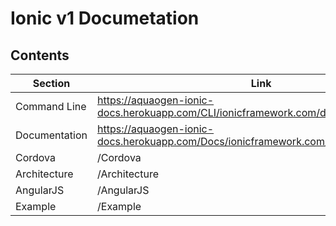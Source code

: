 # Ionic v1 Documetation

## Contents
Section | Link
--------|------
Command Line | https://aquaogen-ionic-docs.herokuapp.com/CLI/ionicframework.com/docs/v3/cli/index.html
Documentation | https://aquaogen-ionic-docs.herokuapp.com/Docs/ionicframework.com/docs/v1/index.html
Cordova | /Cordova
Architecture | /Architecture
AngularJS | /AngularJS
Example | /Example

